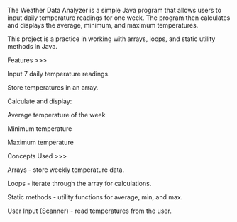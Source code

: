 The Weather Data Analyzer is a simple Java program that allows users to input daily temperature readings for one week. The program then calculates and displays the average, minimum, and maximum temperatures.

This project is a practice in working with arrays, loops, and static utility methods in Java.


Features >>>

Input 7 daily temperature readings.

Store temperatures in an array.

Calculate and display:

Average temperature of the week

Minimum temperature

Maximum temperature


Concepts Used >>>

Arrays - store weekly temperature data.

Loops - iterate through the array for calculations.

Static methods - utility functions for average, min, and max.

User Input (Scanner) - read temperatures from the user.
